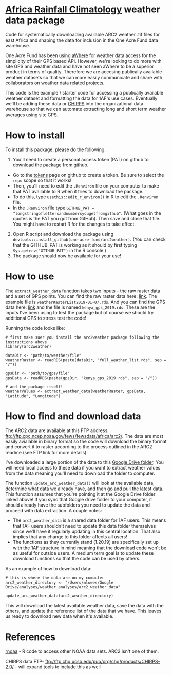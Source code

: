# [Africa Rainfall Climatology](http://www.cpc.ncep.noaa.gov/products/african_desk/cpc_intl/cf_test/africa/arc/arc_run_wa.shtml) weather data package

Code for systematically downloading available ARC2 weather .tif files for east Africa and shaping the data for inclusion in the One Acre Fund data warehouse.

One Acre Fund has been using [aWhere](www.awhere.com) for weather data access for the simplicity of their GPS based API. However, we're looking to do more with site GPS and weather data and have not seen aWhere to be a superior product in terms of quality. Therefore we are accesing publically available weather datasets so that we can more easily communicate and share with collaborators on weather data related projects.

This code is the example / starter code for accessing a publically available weather dataset and formatting the data for 1AF's use cases. Eventually we'll be adding these data or [CHIRPS](ftp://ftp.chg.ucsb.edu/pub/org/chg/products/CHIRPS-2.0/africa_daily/tifs/p25/) into the organizational data warehouse so that we can automate extracting long and short term weather averages using site GPS. 

# How to install

To install this package, please do the following:

1. You'll need to create a personal access token (PAT) on github to download the package from github.
  + Go to the [tokens](https://github.com/settings/tokens) page on github to create a token. Be sure to select the `repo` scope so that it works!
  + Then, you'll need to edit the `.Renviron` file on your computer to make that PAT available to R when it tries to download the package.
  + To do this, type `usethis::edit_r_environ()` in R to edit the `.Renviron` file.
  + In the `.Renviron` file type `GITHUB_PAT = "longstringoflettersandnumbersyougetfromgithub"`. (What goes in the quotes is the PAT you got from GitHub). Then save and close that file. You might have to restart R for the changes to take effect.
2. Open R script and download the package using `devtools::install_github(one-acre-fund/arc2weather)`. (You can check that the GITHUB_PAT is working as it should by first typing `Sys.getenv("GITHUB_PAT")` in the R console.)
3. The package should now be available for your use!


# How to use

The `extract_weather_data` function takes two inputs - the raw raster data and a set of GPS points. You can find the raw raster data here: [link](https://drive.google.com/open?id=1iQoN6mRkf3L7yySflmePe5begWKDdDQ7). The example file is `weatherRasterList2019-01-07.rds`. And you can find the GPS data here: [link](https://drive.google.com/open?id=1bXO74V5c4URUqtkPVeyABywjpfmFW2Mx) and the file is named `kenya_gps_2019.rds`. These are the inputs I've been using to test the package but of course we should try additional GPS to stress test the code!

Running the code looks like:
~~~~
# first make suer you install the arc2weather package following the instructions above
library(arc2weather)

dataDir <- "path/to/weather/file"
weatherRaster <- readRDS(paste(dataDir, "full_weather_list.rds", sep = "/"))

gpsDir <- "path/to/gps/file"
gpsData <- readRDS(paste(gpsDir, "kenya_gps_2019.rds", sep = "/"))

# and the package itself!
weatherValues <- extract_weather_data(weatherRaster, gpsData, "Latitude", "Longitude")

~~~~

# How to find and download data

The ARC2 data are available at this FTP address: ftp://ftp.cpc.ncep.noaa.gov/fews/fewsdata/africa/arc2/. The data are most easily avialable in binary format so the code will download the binary format and convert it to raster according to the process outlined in the ARC2 readme (see FTP link for more details).

I've downloaded a large portion of the data to this [Google Drive folder](https://drive.google.com/open?id=1n1vJDfnWKdL_PiSfnXSyGiqLVl6h0XvL). You will need local access to these data if you want to extract weather values from the data meaning you'll need to download the folder to computer.

The function `update_arc_weather_data()` will look at the available data, determine what data we already have, and then go and pull the latest data. This function assumes that you're pointing it at the Google Drive folder linked above! If you sync that Google drive folder to your computer, it should already have the subfolders you need to update the data and proceed with data extraction. A couple notes:

* The `arc2_weather_data` is a shared data folder for 1AF users. This means that 1AF users shouldn't need to update this data folder themselves since we'll have it regularly updating in this central location. That also implies that any change to this folder affects all users!
* The functions as they currently stand (1.20.19) are specifically set up with the 1AF structure in mind meaning that the download code won't be as useful for outside users. A medium term goal is to update these download functions so that the code can be used by others.

As an example of how to download data:

~~~~
# this is where the data are on my computer
arc2_weather_directory <- "/Users/mlowes/Google Drive/analyses/weather_analyses/arc2_weather_data"

update_arc_weather_data(arc2_weather_directory)

~~~~

This will download the latest available weather data, save the data with the others, and update the reference list of the data that we have. This leaves us ready to download new data when it's available.

# References

[rnoaa](https://github.com/ropensci/rnoaa) - R code to access other NOAA data sets. ARC2 isn't one of them.

CHIRPS data FTP- ftp://ftp.chg.ucsb.edu/pub/org/chg/products/CHIRPS-2.0/ - will expand tools to include this as well
